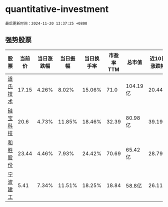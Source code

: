 # quantitative-investment

`最后更新时间：2024-11-20 13:37:25 +0800`

## 强势股票

|股票|当前价|当日涨跌幅|当日振幅|当日换手率|市盈率TTM|总市值|近10日涨跌幅|
|----|----|----|----|----|----|----|----|
|[道氏技术](https://xueqiu.com/S/SZ300409)|17.15|4.26%|8.02%|15.06%|71.0|104.19亿|20.44%|
|[硅宝科技](https://xueqiu.com/S/SZ300019)|20.6|4.73%|11.85%|18.46%|32.39|80.98亿|39.19%|
|[和胜股份](https://xueqiu.com/S/SZ002824)|23.44|4.46%|7.93%|24.42%|70.69|65.42亿|28.79%|
|[宁波建工](https://xueqiu.com/S/SH601789)|5.41|7.34%|11.51%|18.25%|18.84|58.8亿|26.11%|
